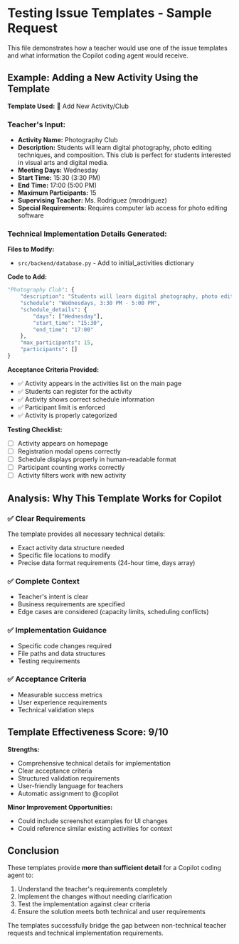 # Testing Issue Templates - Sample Request

This file demonstrates how a teacher would use one of the issue templates and what information the Copilot coding agent would receive.

## Example: Adding a New Activity Using the Template

**Template Used:** 🎯 Add New Activity/Club

### Teacher's Input:
- **Activity Name:** Photography Club
- **Description:** Students will learn digital photography, photo editing techniques, and composition. This club is perfect for students interested in visual arts and digital media.
- **Meeting Days:** Wednesday
- **Start Time:** 15:30 (3:30 PM)
- **End Time:** 17:00 (5:00 PM)
- **Maximum Participants:** 15
- **Supervising Teacher:** Ms. Rodriguez (mrodriguez)
- **Special Requirements:** Requires computer lab access for photo editing software

### Technical Implementation Details Generated:

**Files to Modify:**
- `src/backend/database.py` - Add to initial_activities dictionary

**Code to Add:**
```python
"Photography Club": {
    "description": "Students will learn digital photography, photo editing techniques, and composition. This club is perfect for students interested in visual arts and digital media.",
    "schedule": "Wednesdays, 3:30 PM - 5:00 PM",
    "schedule_details": {
        "days": ["Wednesday"],
        "start_time": "15:30",
        "end_time": "17:00"
    },
    "max_participants": 15,
    "participants": []
}
```

**Acceptance Criteria Provided:**
- ✅ Activity appears in the activities list on the main page
- ✅ Students can register for the activity
- ✅ Activity shows correct schedule information
- ✅ Participant limit is enforced
- ✅ Activity is properly categorized

**Testing Checklist:**
- [ ] Activity appears on homepage
- [ ] Registration modal opens correctly
- [ ] Schedule displays properly in human-readable format
- [ ] Participant counting works correctly
- [ ] Activity filters work with new activity

## Analysis: Why This Template Works for Copilot

### ✅ Clear Requirements
The template provides all necessary technical details:
- Exact activity data structure needed
- Specific file locations to modify
- Precise data format requirements (24-hour time, days array)

### ✅ Complete Context
- Teacher's intent is clear
- Business requirements are specified
- Edge cases are considered (capacity limits, scheduling conflicts)

### ✅ Implementation Guidance
- Specific code changes required
- File paths and data structures
- Testing requirements

### ✅ Acceptance Criteria
- Measurable success metrics
- User experience requirements
- Technical validation steps

## Template Effectiveness Score: 9/10

**Strengths:**
- Comprehensive technical details for implementation
- Clear acceptance criteria
- Structured validation requirements
- User-friendly language for teachers
- Automatic assignment to @copilot

**Minor Improvement Opportunities:**
- Could include screenshot examples for UI changes
- Could reference similar existing activities for context

## Conclusion

These templates provide **more than sufficient detail** for a Copilot coding agent to:
1. Understand the teacher's requirements completely
2. Implement the changes without needing clarification
3. Test the implementation against clear criteria
4. Ensure the solution meets both technical and user requirements

The templates successfully bridge the gap between non-technical teacher requests and technical implementation requirements.